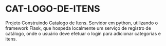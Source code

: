# CAT-LOGO-DE-ITENS
Projeto Construindo Catalogo de Itens. Servidor em python, utilizando o framework Flask, que hospeda localmente um serviço de registro de catálogo, onde o usuário deve efetuar o login para adicionar categorias e itens.
